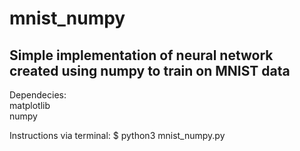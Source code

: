 # mnist_numpy
## Simple implementation of neural network created using numpy to train on MNIST data

Dependecies:<br/>matplotlib<br/>numpy
  
Instructions via terminal:
  $ python3 mnist_numpy.py
